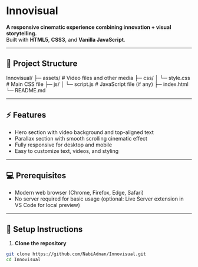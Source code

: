 # Innovisual

**A responsive cinematic experience combining innovation + visual storytelling.**  
Built with **HTML5**, **CSS3**, and **Vanilla JavaScript**.

---

## 📂 Project Structure

Innovisual/
├─ assets/ # Video files and other media
├─ css/
│ └─ style.css # Main CSS file
├─ js/
│ └─ script.js # JavaScript file (if any)
├─ index.html
└─ README.md


---

## ⚡ Features

- Hero section with video background and top-aligned text  
- Parallax section with smooth scrolling cinematic effect  
- Fully responsive for desktop and mobile  
- Easy to customize text, videos, and styling

---

## 💻 Prerequisites

- Modern web browser (Chrome, Firefox, Edge, Safari)  
- No server required for basic usage (optional: Live Server extension in VS Code for local preview)

---

## 🚀 Setup Instructions

1. **Clone the repository**
```bash
git clone https://github.com/NabiAdnan/Innovisual.git
cd Innovisual

